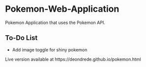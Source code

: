 # Pokemon-Web-Application
Pokemon Application that uses the Pokemon API.
## To-Do List
<ul>
  <li>Add image toggle for shiny pokemon</li>
</ul>
<p>Live version available at https://deondrede.github.io/pokemon.html</p>
